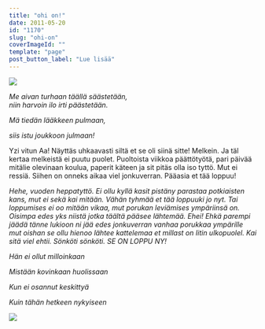 ```yaml
---
title: "ohi on!"
date: 2011-05-20
id: "1170"
slug: "ohi-on"
coverImageId: ""
template: "page"
post_button_label: "Lue lisää"
---
```


[![](/images/IMG_0056.jpg)](http://2.bp.blogspot.com/-JO_JenVUBMY/TdZnwIlSXfI/AAAAAAAAAGA/3KD5S4Fsp9I/s1600/IMG_0056.jpg)

_Me aivan turhaan täällä säästetään,_  
_niin harvoin ilo irti päästetään._

_Mä tiedän lääkkeen pulmaan,_

_siis istu joukkoon julmaan!_

Yzi vitun Aa! Näyttäs uhkaavasti siltä et se oli siinä sitte! Melkein. Ja täl kertaa melkeistä ei puutu puolet. Puoltoista viikkoa päättötyötä, pari päivää mitälie olevinaan koulua, paperit käteen ja sit pitäs olla iso tyttö. Mut ei ressiä. Siihen on onneks aikaa viel jonkuverran. Pääasia et tää loppuu!

_Hehe, vuoden heppatyttö. Ei ollu kyllä kasit pistäny parastaa potkiaisten kans, mut ei sekä kai mitään. Vähän tyhmää et tää loppuuki jo nyt. Tai loppumises ei oo mitään vikaa, mut porukan leviämises ympäriinsä on. Oisimpa edes yks niistä jotka täältä pääsee lähtemää. Ehei! Ehkä parempi jäädä tänne lukioon ni jää edes jonkuverran vanhaa porukkaa ympärille mut oishan se ollu hienoo lähtee kattelemaa et millast on Iitin ulkopuolel. Kai sitä viel ehtii. Sönköti sönköti. SE ON LOPPU NY!_

_Hän ei ollut milloinkaan_

_Mistään kovinkaan huolissaan_

_Kun ei osannut keskittyä_

_Kuin tähän hetkeen nykyiseen_

[![](/images/IMG_0449.jpg)](http://1.bp.blogspot.com/-aNQPWDKePG4/TdZnx4S1vQI/AAAAAAAAAGE/v---lMW4Yug/s1600/IMG_0449.jpg)
